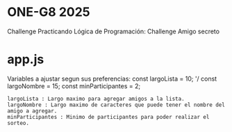 # ONE-G8 2025
Challenge
  Practicando Lógica de Programación: Challenge Amigo secreto


# app.js
Variables a ajustar segun sus preferencias:
    const largoLista = 10; '/
    const largoNombre = 15;
    const minParticipantes = 2;

    largoLista : Largo maximo para agregar amigos a la lista.
    largoNombre : Largo maximo de caracteres que puede tener el nombre del amigo a agregar.
    minParticipantes : Minimo de participantes para poder realizar el sorteo.

